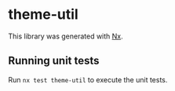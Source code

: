# theme-util

This library was generated with [Nx](https://nx.dev).

## Running unit tests

Run `nx test theme-util` to execute the unit tests.
